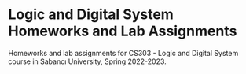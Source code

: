 # Logic and Digital System Homeworks and Lab Assignments
 Homeworks and lab assignments for CS303 - Logic and Digital System course in Sabancı University, Spring 2022-2023.
